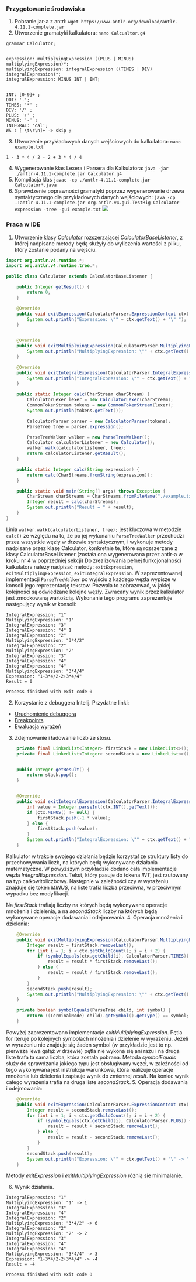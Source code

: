 ### Przygotowanie środowiska
1. Pobranie jar-a z antrl:
`wget https://www.antlr.org/download/antlr-4.11.1-complete.jar`
2. Utworzenie gramatyki kalkulatora: `nano Calcualtor.g4`
```
grammar Calculator;


expression: multiplyingExpression ((PLUS | MINUS) multiplyingExpression)*;
multiplyingExpression: integralExpression ((TIMES | DIV) integralExpression)*;
integralExpression: MINUS INT | INT;


INT: [0-9]+ ;
DOT: '.';
TIMES: '*' ;
DIV: '/' ;
PLUS: '+' ;
MINUS: '-' ;
INTEGRAL: 'cal';
WS : [ \t\r\n]+ -> skip ;
```
3. Utworzenie przykładowych danych wejściowych do kalkulatora: `nano example.txt`
```
1 - 3 * 4 / 2 - 2 + 3 * 4 / 4
```
4. Wygenerowanie klas Lexera i Parsera dla Kalkulatora: `java -jar ./antlr-4.11.1-complete.jar Calculator.g4`
5. Kompilacja klas ```javac -cp ./antlr-4.11.1-complete.jar Calculator*.java```
5. Sprawdzenie poprawności gramatyki poprzez wygenerowanie drzewa syntaktycznego dla przykładowych danych wejściowych: `java -cp .:antlr-4.11.1-complete.jar org.antlr.v4.gui.TestRig Calculator expression -tree -gui example.txt`
![](assets/antlr4_parse_tree.png)


### Praca w IDE
1. Utworzenie klasy _Calculator_ rozszerzającej _CalculatorBaseListener_, z której nadpisane metody będą służyły do wyliczenia wartości z pliku, który zostanie podany na wejściu.
```java
import org.antlr.v4.runtime.*;
import org.antlr.v4.runtime.tree.*;

public class Calculator extends CalculatorBaseListener {

    public Integer getResult() {
        return 0;
    }

    @Override
    public void exitExpression(CalculatorParser.ExpressionContext ctx) {
        System.out.println("Expression: \"" + ctx.getText() + "\" ");
    }


    @Override
    public void exitMultiplyingExpression(CalculatorParser.MultiplyingExpressionContext ctx) {
        System.out.println("MultiplyingExpression: \"" + ctx.getText() + "\" ");
    }

    @Override
    public void exitIntegralExpression(CalculatorParser.IntegralExpressionContext ctx) {
        System.out.println("IntegralExpression: \"" + ctx.getText() + "\" ");
    }

    public static Integer calc(CharStream charStream) {
        CalculatorLexer lexer = new CalculatorLexer(charStream);
        CommonTokenStream tokens = new CommonTokenStream(lexer);
        System.out.println(tokens.getText());

        CalculatorParser parser = new CalculatorParser(tokens);
        ParseTree tree = parser.expression();

        ParseTreeWalker walker = new ParseTreeWalker();
        Calculator calculatorListener = new Calculator();
        walker.walk(calculatorListener, tree);
        return calculatorListener.getResult();
    }

    public static Integer calc(String expression) {
        return calc(CharStreams.fromString(expression));
    }

    public static void main(String[] args) throws Exception {
        CharStream charStreams = CharStreams.fromFileName("./example.txt");
        Integer result = calc(charStreams);
        System.out.println("Result = " + result);
    }
}
```
Linia `walker.walk(calculatorListener, tree);` jest kluczowa w metodzie `calc()` ze względu na to, że po jej wykonaniu  `ParseTreeWalker` przechodzi 
przez wszystkie węzły w drzewie syntaktycznym,  i wykonuje metody nadpisane przez klasę Calculator, konkretnie te, 
które są rozszerzane z klasy CalculatorBaseListener (została ona wygenerowana przez antlr-a w kroku nr 4 w poprzedniej sekcji)
Do zrealizowania pełnej funkcjonalności kalkulatora należy nadpisać metody: `exitExpression`, `exitMultiplyingExpression`, `exitIntegralExpression`.
W zaprezentowanej implementacji `ParseTreeWalker` po wyjściu z każdego węzła wypisze w konsoli jego reprezentację tekstow.
Pozwala to zobrazować, w jakiej kolejności są odwiedzane kolejne węzły. 
Zwracany wynik przez kalkulator jest zmockowaną wartością.
Wykonanie tego programu zaprezentuje następujący wynik w konsoli:
```
IntegralExpression: "1" 
MultiplyingExpression: "1" 
IntegralExpression: "3" 
IntegralExpression: "4" 1
IntegralExpression: "2" 
MultiplyingExpression: "3*4/2" 
IntegralExpression: "2" 
MultiplyingExpression: "2" 
IntegralExpression: "3" 
IntegralExpression: "4" 
IntegralExpression: "4" 
MultiplyingExpression: "3*4/4" 
Expression: "1-3*4/2-2+3*4/4" 
Result = 0

Process finished with exit code 0
```
2. Korzystanie z debuggera Intelij.
Przydatne linki:
- [Uruchomienie debuggera](https://www.jetbrains.com/help/idea/starting-the-debugger-session.html)
- [Breakpoints](https://www.jetbrains.com/help/idea/using-breakpoints.html)
- [Ewaluacja wyrażeń](https://www.jetbrains.com/help/idea/examining-suspended-program.html#evaluating-expressions)
3. Zdejmowanie i ładowanie liczb ze stosu.
```java
    private final LinkedList<Integer> firstStack = new LinkedList<>();
    private final LinkedList<Integer> secondStack = new LinkedList<>();


    public Integer getResult() {
        return stack.pop();
    }


    @Override
    public void exitIntegralExpression(CalculatorParser.IntegralExpressionContext ctx) {
        int value = Integer.parseInt(ctx.INT().getText());
        if (ctx.MINUS() != null) {
            firstStack.push(-1 * value);
        } else {
            firstStack.push(value);
        }
        System.out.println("IntegralExpression: \"" + ctx.getText() + "\" ");
    }


```
Kalkulator w trakcie swojego działania będzie korzystał ze struktury listy do przechowywania liczb, 
na których będą wykonywane działania matematyczne. W powyższym przykładzie dodano cała implementacje
węzła _IntegralExpression_. Tekst, który pasuje do tokena _INT_, jest rzutowany na typ całkowitoliczbowy.
Następnie w zależności czy w wyrażeniu znajduje się token _MINUS_, na liste trafia liczba przeciwna, w 
przeciwnym wypadku bez modyfikacji.

Na _firstStack_ trafiają liczby na których będą wykonywane operacje mnożenia i dzielenia, a na _secondStack_ liczby na których będą wykonywane operacje dodawania i odejmowania.
4. Operacja mnożenia i dzielenia:
```java
    @Override
    public void exitMultiplyingExpression(CalculatorParser.MultiplyingExpressionContext ctx) {
        Integer result = firstStack.removeLast();
        for (int i = 1; i < ctx.getChildCount(); i = i + 2) {
            if (symbolEquals(ctx.getChild(i), CalculatorParser.TIMES)) {
                result = result * firstStack.removeLast();
            } else {
                result = result / firstStack.removeLast();
            }
        }
        secondStack.push(result);
        System.out.println("MultiplyingExpression: \"" + ctx.getText() + "\" -> " + result);
    }

    private boolean symbolEquals(ParseTree child, int symbol) {
        return ((TerminalNode) child).getSymbol().getType() == symbol;
    }
```
Powyżej zaprezentowano implementacje _exitMultiplyingExpression_.
Pętla for iteruje po kolejnych symbolach mnożenia i dzielenie w wyrażeniu.
Jeżeli w wyrażeniu nie znajduje się żaden symbol (w przykładzie jest to np. pierwsza lewa gałąź w drzewie)
pętla nie wykona się ani razu i na druga liste trafa ta sama liczba, która została pobrana. 
Metoda _symbolEquals_ służy do sprawdzania jakiego typu jest obsługiwany węzeł, w zależności od tego wykonywana
jest instrukcja warunkowa, która realizuje operacje mnożenia lub dzielenia i zapisuje wynik do zmiennej _result_.
Na koniec wynik całego wyrażenia trafia na druga liste _secondStack_.
5. Operacja dodawania i odejmowania:
```java
    @Override
    public void exitExpression(CalculatorParser.ExpressionContext ctx) {
        Integer result = secondStack.removeLast();
        for (int i = 1; i < ctx.getChildCount(); i = i + 2) {
            if (symbolEquals(ctx.getChild(i), CalculatorParser.PLUS)) {
                result = result + secondStack.removeLast();
            } else {
                result = result - secondStack.removeLast();
            }
        }
        secondStack.push(result);
        System.out.println("Expression: \"" + ctx.getText() + "\" -> " + result);
    }
```
Metody _exitExpression_ i _exitMultiplyingExpression_ róznią sie minimalanie.

6. Wynik działania.
```
IntegralExpression: "1" 
MultiplyingExpression: "1" -> 1
IntegralExpression: "3" 
IntegralExpression: "4" 
IntegralExpression: "2" 
MultiplyingExpression: "3*4/2" -> 6
IntegralExpression: "2" 
MultiplyingExpression: "2" -> 2
IntegralExpression: "3" 
IntegralExpression: "4" 
IntegralExpression: "4" 
MultiplyingExpression: "3*4/4" -> 3
Expression: "1-3*4/2-2+3*4/4" -> -4
Result = -4

Process finished with exit code 0
```